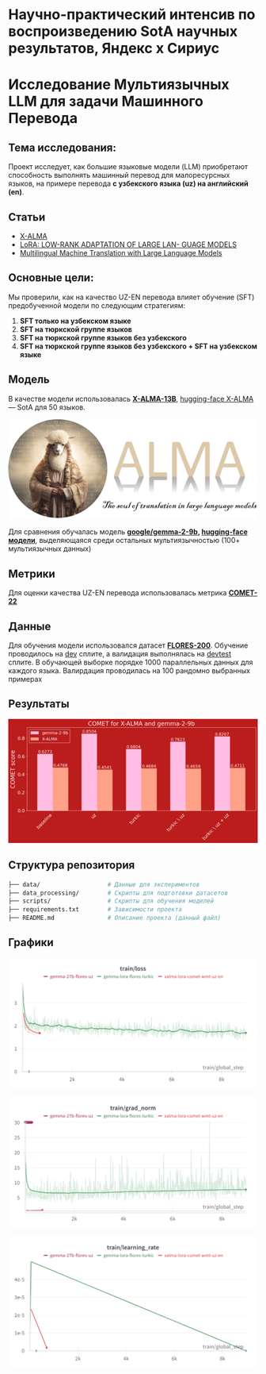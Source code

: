 # Научно-практический интенсив по воспроизведению SotA научных результатов, Яндекс х Сириус
# Исследование Мультиязычных LLM для задачи Машинного Перевода

## Тема исследования:
Проект исследует, как большие языковые модели (LLM) приобретают способность выполнять машинный перевод для малоресурсных языков, на примере перевода **с узбекского языка (uz) на английский (en)**.

## Статьи
- [X-ALMA](https://arxiv.org/pdf/2410.03115)
- [LoRA: LOW-RANK ADAPTATION OF LARGE LAN-
GUAGE MODELS](https://arxiv.org/pdf/2106.09685)
- [Multilingual Machine Translation with Large Language Models](https://arxiv.org/pdf/2304.04675)

## Основные цели:
Мы проверили, как на качество UZ-EN перевода влияет обучение (SFT) предобученной модели по следующим стратегиям:
1. **SFT только на узбекском языке**
2. **SFT на тюркской группе языков**
3. **SFT на тюркской группе языков без узбекского**
4. **SFT на тюркской группе языков без узбекского + SFT на узбекском языке**


## Модель
В качестве модели использовалась **[X-ALMA-13B](https://github.com/fe1ixxu/ALMA/tree/7e0dae8a1f40179326c60b1ce7d23f54d938457f)**, [hugging-face X-ALMA](https://huggingface.co/haoranxu/X-ALMA-13B-Pretrain/tree/main) — SotA для 50 языков.

![xalma.png](images/xalma.png)

Для сравнения обучалась модель **[google/gemma-2-9b](https://ai.google.dev/gemma/docs), [hugging-face модели](https://huggingface.co/google/gemma-2-9b)**, выделяющаяся среди остальных мультиязычностью (100+ мультиязычных данных)

## Метрики
Для оценки качества UZ-EN перевода использовалась метрика [**COMET-22**](https://github.com/Unbabel/COMET)

## Данные

Для обучения модели использовался датасет [**FLORES-200**](https://github.com/facebookresearch/flores/blob/main/flores200/README.md). Обучение проводилось на [dev](data/flores200_dev) сплите, а валидация выполнялась на [devtest](data/flores200_devtest) сплите.
В обучающей выборке порядке 1000 параллельных данных для каждого языка. Валирдация проводилась на 100 рандомно выбранных примерах

## Результаты
![results.png](images/results.png)

## Структура репозитория
```bash
├── data/                   # Данные для экспериментов
├── data_processing/        # Скрипты для подготовки датасетов
├── scripts/                # Скрипты для обучения моделей
├── requirements.txt        # Зависимости проекта
├── README.md               # Описание проекта (данный файл)
```

## Графики
![train_loss.png](images/train_loss.png)

![grad_norm.png](images/grad_norm.png)

![leraning_rate.png](images/leraning_rate.png)
